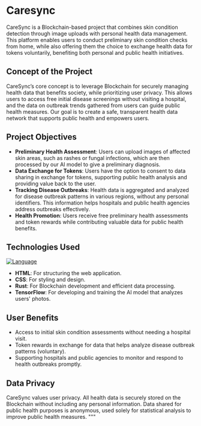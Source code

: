 # Caresync
CareSync is a Blockchain-based project that combines skin condition detection through image uploads with personal health data management. This platform enables users to conduct preliminary skin condition checks from home, while also offering them the choice to exchange health data for tokens voluntarily, benefiting both personal and public health initiatives.

## Concept of the Project

CareSync’s core concept is to leverage Blockchain for securely managing health data that benefits society, while prioritizing user privacy. This allows users to access free initial disease screenings without visiting a hospital, and the data on outbreak trends gathered from users can guide public health measures. Our goal is to create a safe, transparent health data network that supports public health and empowers users.

## Project Objectives

- **Preliminary Health Assessment**: Users can upload images of affected skin areas, such as rashes or fungal infections, which are then processed by our AI model to give a preliminary diagnosis.
- **Data Exchange for Tokens**: Users have the option to consent to data sharing in exchange for tokens, supporting public health analysis and providing value back to the user.
- **Tracking Disease Outbreaks**: Health data is aggregated and analyzed for disease outbreak patterns in various regions, without any personal identifiers. This information helps hospitals and public health agencies address outbreaks effectively.
- **Health Promotion**: Users receive free preliminary health assessments and token rewards while contributing valuable data for public health benefits.

## Technologies Used
[![Language](https://skillicons.dev/icons?i=html,css,rust,tensorflow)](https://skillicons.dev)
- **HTML**: For structuring the web application.
- **CSS**: For styling and design.
- **Rust**: For Blockchain development and efficient data processing.
- **TensorFlow**: For developing and training the AI model that analyzes users' photos.

## User Benefits

- Access to initial skin condition assessments without needing a hospital visit.
- Token rewards in exchange for data that helps analyze disease outbreak patterns (voluntary).
- Supporting hospitals and public agencies to monitor and respond to health outbreaks promptly.

## Data Privacy

CareSync values user privacy. All health data is securely stored on the Blockchain without including any personal information. Data shared for public health purposes is anonymous, used solely for statistical analysis to improve public health measures.
"""

